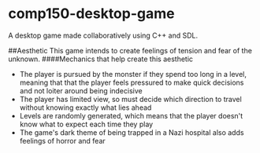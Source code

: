 # comp150-desktop-game
A desktop game made collaboratively using C++ and SDL.


##Aesthetic
This game intends to create feelings of tension and fear of the unknown.
####Mechanics that help create this aesthetic
* The player is pursued by the monster if they spend too long in a level, meaning that that the player feels pressured to make quick decisions and not loiter around being indecisive
* The player has limited view, so must decide which direction to travel without knowing exactly what lies ahead
* Levels are randomly generated, which means that the player doesn't know what to expect each time they play
* The game's dark theme of being trapped in a Nazi hospital also adds feelings of horror and fear
